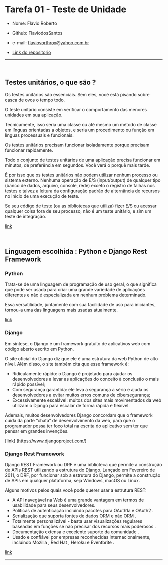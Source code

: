 # Tarefa 01 - Teste de Unidade

- Nome: Flavio Roberto
- Github: FlaviodosSantos
- e-mail: flaviovorthrox@yahoo.com.br

- [Link do repositorio](https://github.com/FlaviodosSantos/bsi-tasks/tree/task/issue%2392/softwaretesting/20232/tarefas/FlaviodosSantos)

---

<br>

## Testes unitários, o que são ?

Os testes unitários são essenciais. Sem eles, você está pisando sobre casca de ovos o tempo todo.

O teste unitário consiste em verificar o comportamento das menores unidades em sua aplicação.

Tecnicamente, isso seria uma classe ou até mesmo um método de classe em línguas orientadas a objetos, e seria um procedimento ou função em línguas processuais e funcionais.

Os testes unitários precisam funcionar isoladamente porque precisam funcionar rapidamente.

Todo o conjunto de testes unitários de uma aplicação precisa funcionar em minutos, de preferência em segundos. Você verá o porquê mais tarde.

É por isso que os testes unitários não podem utilizar nenhum processo ou sistema externo. Nenhuma operação de E/S (input/output) de qualquer tipo (banco de dados, arquivo, console, rede) exceto o registro de falhas nos testes e talvez a leitura da configuração padrão de alternância de recursos no início de uma execução de teste.

Se seu código de teste (ou as bibliotecas que utiliza) fizer E/S ou acessar qualquer coisa fora de seu processo, não é um teste unitário, e sim um teste de integração.

[link](https://www.digite.com/pt-br/agile/testes-unitarios/#:~:text=O%20que%20%C3%A9%20Teste%20de%20Unit%C3%A1rio%3F,em%20l%C3%ADnguas%20processuais%20e%20funcionais.)

<br>

## Linguagem escolhida : Python e Django Rest Framework

### Python

Trata-se de uma linguagem de programação de uso geral, o que significa que pode ser usada para criar uma grande variedade de aplicações diferentes e não é especializada em nenhum problema determinado.

Essa versatilidade, juntamente com sua facilidade de uso para iniciantes, tornou-a uma das linguagens mais usadas atualmente.

[link](https://www.python.org/)

### Django

Em síntese, o Django é um framework gratuito de aplicativos web com código aberto escrito em Python. 

O site oficial do Django diz que ele é uma estrutura da web Python de alto nível. Além disso, o site também cita que esse framework é:

- Ridiculamente rápido: o Django é projetado para ajudar os desenvolvedores a levar as aplicações do conceito à conclusão o mais rápido possível;
- Com segurança garantida: ele leva a segurança a sério e ajuda os desenvolvedores a evitar muitos erros comuns de cibersegurança;
- Excessivamente escalável: muitos dos sites mais movimentados da web utilizam o Django para escalar de forma rápida e flexível.

Ademais, muitos desenvolvedores Django concordam que o framework cuida da parte “chata” de desenvolvimento da web, para que o programador possa ter foco total na escrita do aplicativo sem ter que pensar em grandes invenções.

[link] (https://www.djangoproject.com/)

### Django Rest Framework

Django REST Framework ou DRF é uma biblioteca que permite a construção de APIs REST utilizando a estrutura do Django. Lançado em Fevereiro de 2011, o DRF, por funcionar sob a estrutura do Django, permite a construção de APIs em qualquer plataforma, seja Windows, macOS ou Linux.

Alguns motivos pelos quais você pode querer usar a estrutura REST:

- A API navegável na Web é uma grande vantagem em termos de usabilidade para seus desenvolvedores.
- Políticas de autenticação incluindo pacotes para OAuth1a e OAuth2 .
- Serialização que suporta fontes de dados ORM e não ORM .
- Totalmente personalizável - basta usar visualizações regulares baseadas em funções se não precisar dos recursos mais poderosos .
- Documentação extensa e excelente suporte da comunidade .
- Usado e confiável por empresas reconhecidas internacionalmente, incluindo Mozilla , Red Hat , Heroku e Eventbrite .

[link](https://www.django-rest-framework.org/)

---
